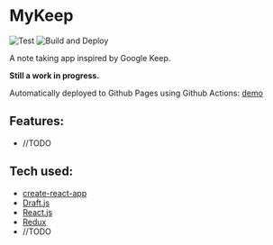 # MyKeep

![Test](https://github.com/viniciusgerevini/my-keep/workflows/Test/badge.svg)
![Build and Deploy](https://github.com/viniciusgerevini/my-keep/workflows/Build%20and%20Deploy/badge.svg)

A note taking app inspired by Google Keep.

__Still a work in progress.__

Automatically deployed to Github Pages using Github Actions: [demo](https://viniciusgerevini.github.io/my-keep/)

## Features:

- //TODO

## Tech used:
- [create-react-app](./)
- [Draft.js](./)
- [React.js](./)
- [Redux](./)
- //TODO

